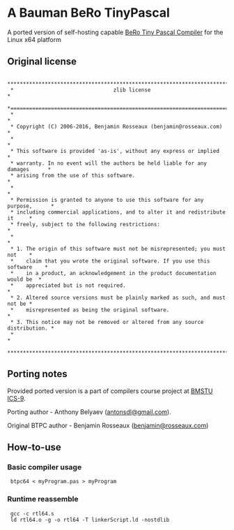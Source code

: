 # A Bauman BeRo TinyPascal

A ported version of self-hosting capable [BeRo Tiny Pascal Compiler](https://github.com/BeRo1985/berotinypascal) for the Linux x64 platform

## Original license

     ******************************************************************************
     *                                zlib license                                *
     *============================================================================*
     *                                                                            *
     * Copyright (C) 2006-2016, Benjamin Rosseaux (benjamin@rosseaux.com)         *
     *                                                                            *
     * This software is provided 'as-is', without any express or implied          *
     * warranty. In no event will the authors be held liable for any damages      *
     * arising from the use of this software.                                     *
     *                                                                            *
     * Permission is granted to anyone to use this software for any purpose,      *
     * including commercial applications, and to alter it and redistribute it     *
     * freely, subject to the following restrictions:                             *
     *                                                                            *
     * 1. The origin of this software must not be misrepresented; you must not    *
     *    claim that you wrote the original software. If you use this software    *
     *    in a product, an acknowledgement in the product documentation would be  *
     *    appreciated but is not required.                                        *
     * 2. Altered source versions must be plainly marked as such, and must not be *
     *    misrepresented as being the original software.                          *
     * 3. This notice may not be removed or altered from any source distribution. *
     *                                                                            *
     ******************************************************************************

## Porting notes

Provided ported version is a part of compilers course project at [BMSTU ICS-9](https://github.com/bmstu-iu9). 

Porting author - Anthony Belyaev (antonsdl@gmail.com).

Original BTPC author - Benjamin Rosseaux (benjamin@rosseaux.com)

## How-to-use

### Basic compiler usage

     btpc64 < myProgram.pas > myProgram

### Runtime reassemble

     gcc -c rtl64.s
     ld rtl64.o -g -o rtl64 -T linkerScript.ld -nostdlib
     
